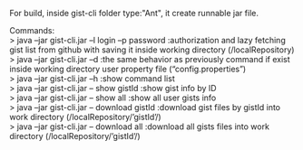 <p>For build, inside gist-cli folder type:"Ant", it create runnable jar file.</p>

<p> Commands:
<br> >  java –jar gist-cli.jar –l login –p password  :authorization and lazy fetching gist list from github with saving it inside working directory (/localRepository)
<br> >  java –jar gist-cli.jar –d  :the same behavior as previously command if exist inside working directory user property file (“config.properties”)
<br> >  java –jar gist-cli.jar –h  :show command list
<br> >  java –jar gist-cli.jar – show gistId  :show gist info by ID
<br> >  java –jar gist-cli.jar – show all  :show all user gists info
<br> >  java –jar gist-cli.jar – download gistId   :download gist files by gistId into work directory (/localRepository/’gistId’/)
<br> >  java –jar gist-cli.jar – download all   :download all gists files into work directory  (/localRepository/’gistId’/)</p>
